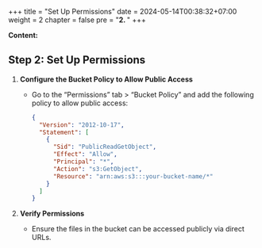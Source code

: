 +++
title = "Set Up Permissions"
date = 2024-05-14T00:38:32+07:00
weight = 2
chapter = false
pre = "<b>2. </b>"
+++

**Content:**

## Step 2: Set Up Permissions

1. **Configure the Bucket Policy to Allow Public Access**

   - Go to the “Permissions” tab > “Bucket Policy” and add the following policy to allow public access:

     ```json
     {
       "Version": "2012-10-17",
       "Statement": [
         {
           "Sid": "PublicReadGetObject",
           "Effect": "Allow",
           "Principal": "*",
           "Action": "s3:GetObject",
           "Resource": "arn:aws:s3:::your-bucket-name/*"
         }
       ]
     }
     ```

2. **Verify Permissions**
   - Ensure the files in the bucket can be accessed publicly via direct URLs.
